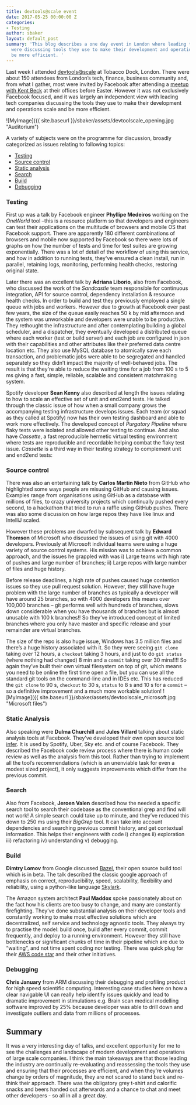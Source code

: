 ```yaml
---
title: devtools@scale event
date: 2017-05-25 00:00:00 Z
categories:
- Testing
author: sbaker
layout: default_post
summary: 'This blog describes a one day event in London where leading tech companies
  were discussing tools they use to make their development and operations scale and
  be more efficient. '
---
```


Last week I attended [devtools@scale](https://devtoolsatscale2017.splashthat.com/) at Tobacco Dock, London.  There were about 150 attendees from London’s tech, finance, business community and, from what I gather, most were invited by Facebook after attending a [meetup with Kent Beck](https://buildingproductswithkentbeck.splashthat.com/?gz=3a966da4f2703154b8b594dbe7e61ef6)
at their offices before Easter.  However it was not exclusively Facebook focused, and it was largely an independent view with leading tech companies discussing the tools they use to make their development and operations scale and be more efficient.

![MyImage]({{ site.baseurl }}/sbaker/assets/devtoolscale_opening.jpg "Auditorium")

A variety of subjects were on the programme for discussion, broadly categorized as issues relating to following topics:

-	[Testing](#testing)
-	[Source control](#source-control)
-	[Static analysis](#static-analysis)
-	[Search](#search)
-	[Build](#build)
-	[Debugging](#debugging)


### Testing
First up was a talk by Facebook engineer **Phyllipe Medeiros** working on the _OneWorld_ tool –this is a resource platform so that developers and engineers can test their applications on the multitude of browsers and mobile OS that Facebook support.  There are apparently 180 different combinations of browsers and mobile now supported by Facebook so there were lots of graphs on how the number of tests and time for test suites are growing exponentially.  There was a lot of detail of the workflow of using this service, and how in addition to running tests, they've ensured a clean install, run in parallel, retaining logs, monitoring, performing health checks, restoring original state.

Later there was an excellent talk by **Adriana Liborio**, also from Facebook, who discussed the work of the _Sandcastle_ team responsible for continuous integration, API for source control, dependency installation & resource health checks.   In order to build and test they previously employed a single queue with jobs and workers. However due to growth at Facebook over past few years, the size of the queue easily reaches 50 k by mid afternoon and the system was unworkable and developers were unable to be productive.   They rethought the infrastructure and after contemplating building a global scheduler, and a dispatcher, they eventually developed a distributed queue where each worker (test or build server) and each job are configured in json with their capabilities and other attributes like their preferred data centre location etc.  They also use MySQL database to atomically save each transaction, and problematic jobs were able to be segregated and handled separately so they didn’t impact the majority of well-behaved jobs.   The result is that they're able to reduce the waiting time for a job from 100 s to 5 ms giving a fast, simple, reliable, scalable and consistent matchmaking system.

Spotify developer **Sean Kenny** also described at length the issues relating to how to scale an effective set of unit and end2end tests.  He talked through the classic issue of how when a small company grows the accompanying testing infrastructure develops issues.  Each team (or squad as they called at Spotify) now has their own testing dashboard and able to work more effectively.  The developed concept of _Purgatory Pipeline_ where flaky tests were isolated and allowed other testing to continue. And also have _Cassette_, a fast reproducible hermetic virtual testing environment where tests are reproducible and recordable helping combat the flaky test issue.  _Cassette_ is a third way in their testing strategy to complement unit and end2end tests:

### Source control
There was also an entertaining talk by **Carlos Martin Nieto** from GitHub who highlighted some ways people are misusing GitHub and causing issues.  Examples range from organisations using GitHub as a database with millions of files, to crazy university projects which continually pushed every second,  to a hackathon that tried to run a raffle using GitHub pushes.   There was also some discussion on how large repos they have like linux and IntelliJ scaled. 

However these problems are dwarfed by subsequent talk by **Edward Thomson** of Microsoft who discussed the issues of using git with 4000 developers.   Previously at Microsoft individual teams were using a huge variety of source control systems.    His mission was to achieve a common approach, and the issues he grappled with was i) Large teams with high rate of pushes and large number of branches; ii) Large repos with large number of files and huge history.

Before release deadlines, a high rate of pushes caused huge contention issues so they use pull request solution.   However, they still have huge problem with the large number of branches as typically a developer will have around 25 branches, so with 4000 developers this means over 100,000 branches – git performs well with hundreds of branches, slows down considerable when you have thousands of branches but is almost unusable with 100 k branches!!  So they’ve introduced concept of limited branches where you only have master and specific release and your remainder are virtual branches.

The size of the repo is also huge issue, Windows has 3.5 million files and there’s a huge history associated with it.   So they were seeing `git clone` taking over 12 hours, a `checkout` taking 3 hours, and just to do `git status` (where nothing had changed) 8 min and a `commit` taking over 30 mins!!!!    So again they’ve built their own virtual filesystem on top of git, which means you need to be online the first time open a file, but you can use all the standard git tools on the command-line and in IDEs etc.  This has reduced the `git clone` to 90 s, `checkout` to 30 s, `status` to 8 s and 10 s for a `commit` – so a definitive improvement and a much more workable solution!
![MyImage]({{ site.baseurl }}/sbaker/assets/devtoolscale_microsoft.jpg "Microsoft files")

### Static Analysis
Also speaking were **Dulma Churchill** and **Jules Villard** talking about static analysis tools at  Facebook. They’ve developed their own open source tool [infer](http://fbinfer.com/).   It is used by Spotify, Uber, Sky etc. and of course Facebook.  They described the Facebook code review process where there is human code review as well as the analysis from this tool. Rather than trying to implement all the tool’s recommendations (which is an unenviable task for even a modest sized project), it only suggests improvements which differ from the previous commit.

### Search 
Also from Facebook, **Jeroen Valen** described how the needed a specific search tool to search their codebase as the conventional grep and find will not work!  A simple search could take up to minute, and they’ve reduced this down to 250 ms using their _BigGrep_ tool.  It can take into account dependencies and searching previous commit history, and get contextual information.   This helps their engineers with code i) changes ii) exploration iii) refactoring iv) understanding v) debugging.

### Build  
**Dimtry Lomov** from Google discussed [Bazel](https://bazel.build/), their open source build tool which is in beta.  The talk described the classic google approach of emphasis on correct, reproducibility, speed, scalability, flexibility and reliability, using a python-like language [Skylark](https://bazel.build/versions/master/docs/skylark/index.html). 

The Amazon system architect **Paul Maddox** spoke passionately about on the fact how his clients are too busy to change, and many are constantly firefighting.   They’ve done substantial analysis on their developer tools and constantly working to make most effective solutions which are decentralized, self service and technology agnostic tools.  They always try to practise the model: build once,  build after every commit, commit frequently, and deploy to a running environment.   However they still have bottlenecks or significant chunks of time in their pipeline which are due to “waiting”, and not time spent coding nor testing.  There was quick plug for their [AWS code star](http://docs.aws.amazon.com/codestar/latest/userguide/welcome.html) and their other initiatives.

### Debugging
**Chris January** from ARM discussing their debugging and profiling product for high speed scientific computing.   Interesting case studies here on how a clear navigable UI can really help identify issues quickly and lead to dramatic improvement in stimulations e.g. Brain scan medical modelling software improved by 25% because developer was able to drill down and investigate outliers and data from millions of processes.

## Summary
It was a very interesting day of talks, and excellent opportunity for me to see the challenges and landscape of modern development and operations of large scale companies.   I think the main takeaways are that those leading the industry are continually re-evaluating and reassessing the tools they use and ensuring that their processes are efficient, and when they’re volumes change by orders of magnitude, they are not scared to stand back and re-think their approach.     There was the obligatory grey t-shirt and calorific snacks and beers handed out afterwards and a chance to chat and meet other developers -  so all in all a great day.


